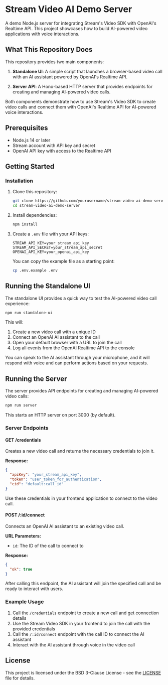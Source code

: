 # Stream Video AI Demo Server

A demo Node.js server for integrating Stream's Video SDK with OpenAI's Realtime API. This project showcases how to build AI-powered video applications with voice interactions.

## What This Repository Does

This repository provides two main components:

1. **Standalone UI**: A simple script that launches a browser-based video call with an AI assistant powered by OpenAI's Realtime API.

2. **Server API**: A Hono-based HTTP server that provides endpoints for creating and managing AI-powered video calls.

Both components demonstrate how to use Stream's Video SDK to create video calls and connect them with OpenAI's Realtime API for AI-powered voice interactions.

## Prerequisites

- Node.js 14 or later
- Stream account with API key and secret
- OpenAI API key with access to the Realtime API

## Getting Started

### Installation

1. Clone this repository:
   ```bash
   git clone https://github.com/yourusername/stream-video-ai-demo-server.git
   cd stream-video-ai-demo-server
   ```

2. Install dependencies:
   ```bash
   npm install
   ```

3. Create a `.env` file with your API keys:
   ```
   STREAM_API_KEY=your_stream_api_key
   STREAM_API_SECRET=your_stream_api_secret
   OPENAI_API_KEY=your_openai_api_key
   ```

   You can copy the example file as a starting point:
   ```bash
   cp .env.example .env
   ```

## Running the Standalone UI

The standalone UI provides a quick way to test the AI-powered video call experience:

```bash
npm run standalone-ui
```

This will:
1. Create a new video call with a unique ID
2. Connect an OpenAI AI assistant to the call
3. Open your default browser with a URL to join the call
4. Log all events from the OpenAI Realtime API to the console

You can speak to the AI assistant through your microphone, and it will respond with voice and can perform actions based on your requests.

## Running the Server

The server provides API endpoints for creating and managing AI-powered video calls:

```bash
npm run server
```

This starts an HTTP server on port 3000 (by default).

### Server Endpoints

#### GET /credentials

Creates a new video call and returns the necessary credentials to join it.

**Response:**
```json
{
  "apiKey": "your_stream_api_key",
  "token": "user_token_for_authentication",
  "cid": "default:call_id"
}
```

Use these credentials in your frontend application to connect to the video call.

#### POST /:id/connect

Connects an OpenAI AI assistant to an existing video call.

**URL Parameters:**
- `id`: The ID of the call to connect to

**Response:**
```json
{
  "ok": true
}
```

After calling this endpoint, the AI assistant will join the specified call and be ready to interact with users.

### Example Usage

1. Call the `/credentials` endpoint to create a new call and get connection details
2. Use the Stream Video SDK in your frontend to join the call with the provided credentials
3. Call the `/:id/connect` endpoint with the call ID to connect the AI assistant
4. Interact with the AI assistant through voice in the video call

## License

This project is licensed under the BSD 3-Clause License - see the [LICENSE](LICENSE) file for details. 